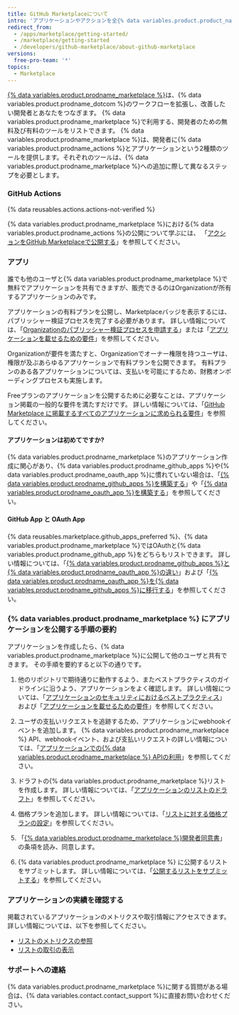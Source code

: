 ```yaml
---
title: GitHub Marketplaceについて
intro: 'アプリケーションやアクションを全{% data variables.product.product_name %}ユーザと共有できる{% data variables.product.prodname_marketplace %}について学びましょう。'
redirect_from:
  - /apps/marketplace/getting-started/
  - /marketplace/getting-started
  - /developers/github-marketplace/about-github-marketplace
versions:
  free-pro-team: '*'
topics:
  - Marketplace
---
```


[{% data variables.product.prodname_marketplace %}](https://github.com/marketplace)は、{% data variables.product.prodname_dotcom %}のワークフローを拡張し、改善したい開発者とあなたをつなぎます。 {% data variables.product.prodname_marketplace %}で利用する、開発者のための無料及び有料のツールをリストできます。 {% data variables.product.prodname_marketplace %}は、開発者に{% data variables.product.prodname_actions %}とアプリケーションという2種類のツールを提供します。それぞれのツールは、{% data variables.product.prodname_marketplace %}への追加に際して異なるステップを必要とします。

### GitHub Actions

{% data reusables.actions.actions-not-verified %}

{% data variables.product.prodname_marketplace %}における{% data variables.product.prodname_actions %}の公開について学ぶには、 「[アクションをGitHub Marketplaceで公開する](/actions/creating-actions/publishing-actions-in-github-marketplace)」を参照してください。

### アプリ

誰でも他のユーザと{% data variables.product.prodname_marketplace %}で無料でアプリケーションを共有できますが、販売できるのはOrganizationが所有するアプリケーションのみです。

アプリケーションの有料プランを公開し、Marketplaceバッジを表示するには、パブリッシャー検証プロセスを完了する必要があります。 詳しい情報については、「[Organizationのパブリッシャー検証プロセスを申請する](/developers/github-marketplace/applying-for-publisher-verification-for-your-organization)」または「[アプリケーションを載せるための要件](/developers/github-marketplace/requirements-for-listing-an-app)」を参照してください。

Organizationが要件を満たすと、Organizationでオーナー権限を持つユーザは、権限が及ぶあらゆるアプリケーションで有料プランを公開できます。 有料プランのある各アプリケーションについては、支払いを可能にするため、財務オンボーディングプロセスも実施します。

Freeプランのアプリケーションを公開するために必要なことは、アプリケーション掲載の一般的な要件を満たすだけです。 詳しい情報については、「[GitHub Marketplace に掲載するすべてのアプリケーションに求められる要件](/developers/github-marketplace/requirements-for-listing-an-app#requirements-for-all-github-marketplace-listings)」を参照してください。

#### アプリケーションは初めてですか?

{% data variables.product.prodname_marketplace %}のアプリケーション作成に関心があり、{% data variables.product.prodname_github_apps %}や{% data variables.product.prodname_oauth_app %}に慣れていない場合は、「[{% data variables.product.prodname_github_apps %}を構築する](/developers/apps/building-github-apps)」や「[{% data variables.product.prodname_oauth_app %}を構築する](/developers/apps/building-oauth-apps)」を参照してください。

#### GitHub App と OAuth App

{% data reusables.marketplace.github_apps_preferred %}、{% data variables.product.prodname_marketplace %}ではOAuthと{% data variables.product.prodname_github_app %}をどちらもリストできます。 詳しい情報については、「[{% data variables.product.prodname_github_apps %}と{% data variables.product.prodname_oauth_app %}の違い](/apps/differences-between-apps/)」および「[{% data variables.product.prodname_oauth_app %}を{% data variables.product.prodname_github_apps %}に移行する](/apps/migrating-oauth-apps-to-github-apps/)」を参照してください。

### {% data variables.product.prodname_marketplace %} にアプリケーションを公開する手順の要約

アプリケーションを作成したら、{% data variables.product.prodname_marketplace %}に公開して他のユーザと共有できます。 その手順を要約すると以下の通りです。

1. 他のリポジトリで期待通りに動作するよう、またベストプラクティスのガイドラインに沿うよう、アプリケーションをよく確認します。 詳しい情報については、「[アプリケーションのセキュリティにおけるベストプラクティス](/developers/github-marketplace/security-best-practices-for-apps)」および「[アプリケーションを載せるための要件](/developers/github-marketplace/requirements-for-listing-an-app#best-practice-for-customer-experience)」を参照してください。

1. ユーザの支払いリクエストを追跡するため、アプリケーションにwebhookイベントを追加します。 {% data variables.product.prodname_marketplace %} API、webhookイベント、および支払いリクエストの詳しい情報については、「[アプリケーションでの{% data variables.product.prodname_marketplace %} APIの利用](/developers/github-marketplace/using-the-github-marketplace-api-in-your-app)」を参照してください。

1. ドラフトの{% data variables.product.prodname_marketplace %}リストを作成します。 詳しい情報については、「[アプリケーションのリストのドラフト](/developers/github-marketplace/drafting-a-listing-for-your-app)」を参照してください。

1. 価格プランを追加します。 詳しい情報については、「[リストに対する価格プランの設定](/developers/github-marketplace/setting-pricing-plans-for-your-listing)」を参照してください。

1. 「[{% data variables.product.prodname_marketplace %}開発者同意書](/articles/github-marketplace-developer-agreement/)」の条項を読み、同意します。

1. {% data variables.product.prodname_marketplace %} に公開するリストをサブミットします。 詳しい情報については、「[公開するリストをサブミットする](/developers/github-marketplace/submitting-your-listing-for-publication)」を参照してください。

### アプリケーションの実績を確認する

掲載されているアプリケーションのメトリクスや取引情報にアクセスできます。 詳しい情報については、以下を参照してください。

- [リストのメトリクスの参照](/developers/github-marketplace/viewing-metrics-for-your-listing)
- [リストの取引の表示](/developers/github-marketplace/viewing-transactions-for-your-listing)

### サポートへの連絡

{% data variables.product.prodname_marketplace %}に関する質問がある場合は、{% data variables.contact.contact_support %}に直接お問い合わせください。
